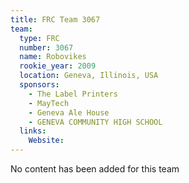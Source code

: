 ```yaml
---
title: FRC Team 3067
team:
  type: FRC
  number: 3067
  name: Robovikes
  rookie_year: 2009
  location: Geneva, Illinois, USA
  sponsors:
    - The Label Printers
    - MayTech
    - Geneva Ale House
    - GENEVA COMMUNITY HIGH SCHOOL
  links:
    Website: 
---
```

No content has been added for this team